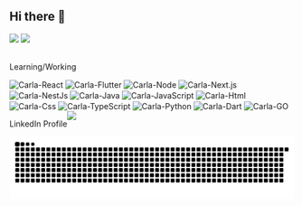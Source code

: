 ## Hi there 👋

<div>
   <img height="180cm" src="https://github-readme-stats.vercel.app/api?username=CarlaCEM&show_icons=true&theme=calm_pink" />
   <img height="180cm" src="https://github-readme-stats.vercel.app/api/top-langs/?username=CarlaCEM&layout=compact&theme=calm_pink" />
</div>
<div style="display: inline-block"><br>
   <p>Learning/Working</p>
  <img align="center" alt="Carla-React" height="30 width="40"   src="https://cdn.jsdelivr.net/gh/devicons/devicon@latest/icons/react/react-original.svg" /> 
  <img align="center" alt="Carla-Flutter" height="30 width="40"   src="https://cdn.jsdelivr.net/gh/devicons/devicon@latest/icons/flutter/flutter-original.svg" />
  <img align="center" alt="Carla-Node" height="30 width="40"   src="https://cdn.jsdelivr.net/gh/devicons/devicon@latest/icons/nodejs/nodejs-original.svg" />
  <img align="center" alt="Carla-Next.js" height="30 width="40"   src="https://cdn.jsdelivr.net/gh/devicons/devicon@latest/icons/nextjs/nextjs-original.svg" />
  <img align="center" alt="Carla-NestJs" height="30 width="40"   src="https://cdn.jsdelivr.net/gh/devicons/devicon@latest/icons/nestjs/nestjs-original.svg" />
  <img align="center" alt="Carla-Java" height="30 width="40"   src="https://cdn.jsdelivr.net/gh/devicons/devicon@latest/icons/java/java-original.svg" />
  <img align="center" alt="Carla-JavaScript" height="30 width="40"   src="https://cdn.jsdelivr.net/gh/devicons/devicon@latest/icons/javascript/javascript-original.svg" />
  <img align="center" alt="Carla-Html" height="30 width="40"   src="https://cdn.jsdelivr.net/gh/devicons/devicon@latest/icons/html5/html5-original.svg" />
  <img align="center" alt="Carla-Css" height="30 width="40"   src="https://cdn.jsdelivr.net/gh/devicons/devicon@latest/icons/css3/css3-original.svg" />
  <img align="center" alt="Carla-TypeScript" height="30 width="40"   src="https://cdn.jsdelivr.net/gh/devicons/devicon@latest/icons/typescript/typescript-original.svg" />
  <img align="center" alt="Carla-Python" height="30 width="40"   src="https://cdn.jsdelivr.net/gh/devicons/devicon@latest/icons/python/python-original.svg" />
  <img align="center" alt="Carla-Dart" height="30 width="40"   src="https://cdn.jsdelivr.net/gh/devicons/devicon@latest/icons/dart/dart-original.svg" />
  <img align="center" alt="Carla-GO" height="30 width="40" src="https://cdn.jsdelivr.net/gh/devicons/devicon@latest/icons/go/go-original-wordmark.svg" />
</div>
<div style="display: flex; align="center"><br>
   <p>LinkedIn Profile</p>
  <a href="https://www.linkedin.com/in/carla-caroline-emilio-meier/" target="_blank">
    <img  height="30 width="40" src="https://cdn.jsdelivr.net/gh/devicons/devicon@latest/icons/linkedin/linkedin-original.svg" target="_blank">
  </a>
</div>
<picture>
  <source media="(prefers-color-scheme: dark)" srcset="https://raw.githubusercontent.com/CarlaCEM/CarlaCEM/output/github-contribution-grid-snake-dark.svg">
  <source media="(prefers-color-scheme: light)" srcset="https://raw.githubusercontent.com/CarlaCEM/CarlaCEM/output/github-contribution-grid-snake.svg">
  <img alt="github contribution grid snake animation" src="https://raw.githubusercontent.com/CarlaCEM/CarlaCEM/output/github-contribution-grid-snake.svg">
</picture>
